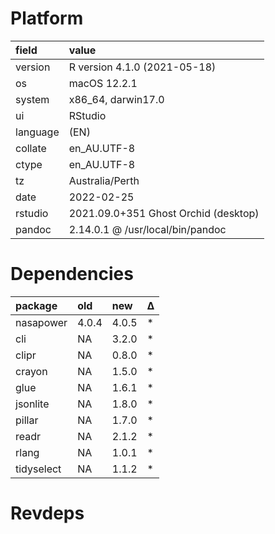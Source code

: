 # Platform

|field    |value                                |
|:--------|:------------------------------------|
|version  |R version 4.1.0 (2021-05-18)         |
|os       |macOS 12.2.1                         |
|system   |x86_64, darwin17.0                   |
|ui       |RStudio                              |
|language |(EN)                                 |
|collate  |en_AU.UTF-8                          |
|ctype    |en_AU.UTF-8                          |
|tz       |Australia/Perth                      |
|date     |2022-02-25                           |
|rstudio  |2021.09.0+351 Ghost Orchid (desktop) |
|pandoc   |2.14.0.1 @ /usr/local/bin/pandoc     |

# Dependencies

|package    |old   |new   |Δ  |
|:----------|:-----|:-----|:--|
|nasapower  |4.0.4 |4.0.5 |*  |
|cli        |NA    |3.2.0 |*  |
|clipr      |NA    |0.8.0 |*  |
|crayon     |NA    |1.5.0 |*  |
|glue       |NA    |1.6.1 |*  |
|jsonlite   |NA    |1.8.0 |*  |
|pillar     |NA    |1.7.0 |*  |
|readr      |NA    |2.1.2 |*  |
|rlang      |NA    |1.0.1 |*  |
|tidyselect |NA    |1.1.2 |*  |

# Revdeps


